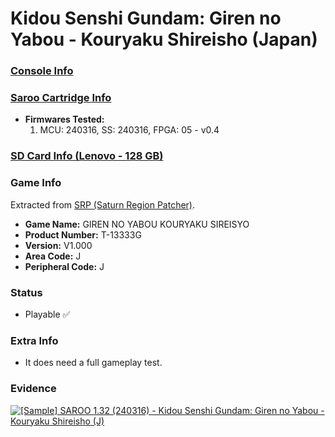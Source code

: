 # Kidou Senshi Gundam: Giren no Yabou - Kouryaku Shireisho (Japan)

### [Console Info](../../../../../Info/Consoles/VA13/README.md)

### [Saroo Cartridge Info](../../../../../Info/Cartridges/RetroGameParadiseStore/1.32F/README.md)

- <b>Firmwares Tested:</b>
  1. MCU: 240316, SS: 240316, FPGA: 05 - v0.4

### [SD Card Info (Lenovo - 128 GB)](../../../../../Info/SdCards/Lenovo/128GB/fat32/README.md)

### Game Info

Extracted from [SRP (Saturn Region Patcher)](https://segaxtreme.net/resources/saturn-region-patcher.81/download).

- <b>Game Name:</b> GIREN NO YABOU KOURYAKU SIREISYO
- <b>Product Number:</b> T-13333G
- <b>Version:</b> V1.000
- <b>Area Code:</b> J
- <b>Peripheral Code:</b> J

### Status

- Playable :white_check_mark:

### Extra Info

- It does need a full gameplay test.

### Evidence

[![[Sample] SAROO 1.32 (240316) - Kidou Senshi Gundam: Giren no Yabou - Kouryaku Shireisho (J)](https://img.youtube.com/vi/KHsYI5U22x8/0.jpg)](https://www.youtube.com/watch?v=KHsYI5U22x8)
